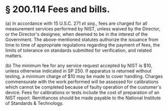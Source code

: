 # § 200.114   Fees and bills.

(a) In accordance with 15 U.S.C. 271 *et seq.,* fees are charged for all measurement services performed by NIST, unless waived by the Director, or the Director's designee, when deemed to be in the interest of the Government. The above-mentioned statutes authorize the issuance from time to time of appropriate regulations regarding the payment of fees, the limits of tolerance on standards submitted for verification, and related matters. 


(b) The minimum fee for any service request accepted by NIST is $10, unless otherwise indicated in SP 250. If apparatus is returned without testing, a minimum charge of $10 may be made to cover handling. Charges commensurate with the work performed will be assessed for calibrations which cannot be completed because of faulty operation of the customer's device. Fees for calibrations or tests include the cost of preparation of an NIST report. Remittances should be made payable to the National Institute of Standards & Technology. 




